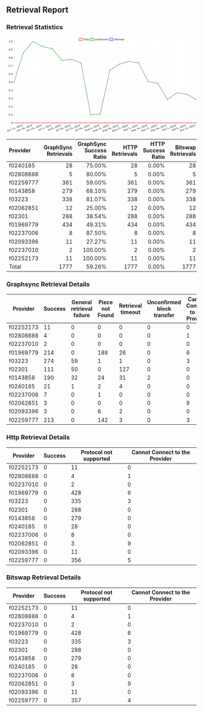 ## Retrieval Report
### Retrieval Statistics
<img src="https://raw.githubusercontent.com/data-preservation-programs/filplus-checker-assets/main/filecoin-project/filecoin-plus-large-datasets/issues/1840/1697616530387.png"/>

| Provider  | GraphSync Retrievals | GraphSync Success Ratio | HTTP Retrievals | HTTP Success Ratio | Bitswap Retrievals | Bitswap Success Ratio |
| :-------- | -------------------: | ----------------------: | --------------: | -----------------: | -----------------: | --------------------: |
| f0240185  |                   28 |                  75.00% |              28 |              0.00% |                 28 |                 0.00% |
| f02808888 |                    5 |                  80.00% |               5 |              0.00% |                  5 |                 0.00% |
| f02259777 |                  361 |                  59.00% |             361 |              0.00% |                361 |                 0.00% |
| f0143858  |                  279 |                  68.10% |             279 |              0.00% |                279 |                 0.00% |
| f03223    |                  338 |                  81.07% |             338 |              0.00% |                338 |                 0.00% |
| f02062851 |                   12 |                  25.00% |              12 |              0.00% |                 12 |                 0.00% |
| f02301    |                  288 |                  38.54% |             288 |              0.00% |                288 |                 0.00% |
| f01969779 |                  434 |                  49.31% |             434 |              0.00% |                434 |                 0.00% |
| f02237006 |                    8 |                  87.50% |               8 |              0.00% |                  8 |                 0.00% |
| f02093396 |                   11 |                  27.27% |              11 |              0.00% |                 11 |                 0.00% |
| f02237010 |                    2 |                 100.00% |               2 |              0.00% |                  2 |                 0.00% |
| f02252173 |                   11 |                 100.00% |              11 |              0.00% |                 11 |                 0.00% |
| Total     |                 1777 |                  59.26% |            1777 |              0.00% |               1777 |                 0.00% |

### Graphsync Retrieval Details
| Provider  | Success | General retrieval failure | Piece not Found | Retrieval timeout | Unconfirmed block transfer | Cannot Connect to the Provider |
| --------- | ------- | ------------------------- | --------------- | ----------------- | -------------------------- | ------------------------------ |
| f02252173 | 11      | 0                         | 0               | 0                 | 0                          | 0                              |
| f02808888 | 4       | 0                         | 0               | 0                 | 0                          | 1                              |
| f02237010 | 2       | 0                         | 0               | 0                 | 0                          | 0                              |
| f01969779 | 214     | 0                         | 188             | 26                | 0                          | 6                              |
| f03223    | 274     | 59                        | 1               | 1                 | 0                          | 3                              |
| f02301    | 111     | 50                        | 0               | 127               | 0                          | 0                              |
| f0143858  | 190     | 32                        | 24              | 31                | 2                          | 0                              |
| f0240185  | 21      | 1                         | 2               | 4                 | 0                          | 0                              |
| f02237006 | 7       | 0                         | 1               | 0                 | 0                          | 0                              |
| f02062851 | 3       | 0                         | 0               | 0                 | 0                          | 9                              |
| f02093396 | 3       | 0                         | 6               | 2                 | 0                          | 0                              |
| f02259777 | 213     | 0                         | 142             | 3                 | 0                          | 3                              |

### Http Retrieval Details
| Provider  | Success | Protocol not supported | Cannot Connect to the Provider |
| --------- | ------- | ---------------------- | ------------------------------ |
| f02252173 | 0       | 11                     | 0                              |
| f02808888 | 0       | 4                      | 1                              |
| f02237010 | 0       | 2                      | 0                              |
| f01969779 | 0       | 428                    | 6                              |
| f03223    | 0       | 335                    | 3                              |
| f02301    | 0       | 288                    | 0                              |
| f0143858  | 0       | 279                    | 0                              |
| f0240185  | 0       | 28                     | 0                              |
| f02237006 | 0       | 8                      | 0                              |
| f02062851 | 0       | 3                      | 9                              |
| f02093396 | 0       | 11                     | 0                              |
| f02259777 | 0       | 356                    | 5                              |

### Bitswap Retrieval Details
| Provider  | Success | Protocol not supported | Cannot Connect to the Provider |
| --------- | ------- | ---------------------- | ------------------------------ |
| f02252173 | 0       | 11                     | 0                              |
| f02808888 | 0       | 4                      | 1                              |
| f02237010 | 0       | 2                      | 0                              |
| f01969779 | 0       | 428                    | 6                              |
| f03223    | 0       | 335                    | 3                              |
| f02301    | 0       | 288                    | 0                              |
| f0143858  | 0       | 279                    | 0                              |
| f0240185  | 0       | 28                     | 0                              |
| f02237006 | 0       | 8                      | 0                              |
| f02062851 | 0       | 3                      | 9                              |
| f02093396 | 0       | 11                     | 0                              |
| f02259777 | 0       | 357                    | 4                              |
